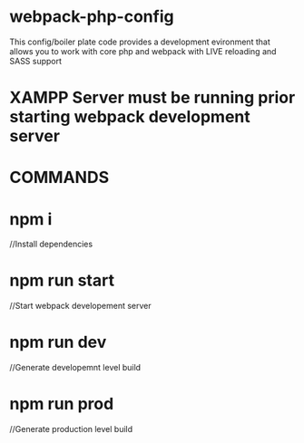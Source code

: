 # webpack-php-config

This config/boiler plate code provides a development evironment that allows you to work with core php and webpack with LIVE reloading and SASS support

# XAMPP Server must be running prior starting webpack development server

# COMMANDS

# npm i  
//Install dependencies

# npm run start 
//Start webpack developement server

# npm run dev 
//Generate developemnt level build

# npm run prod 
//Generate production level build


